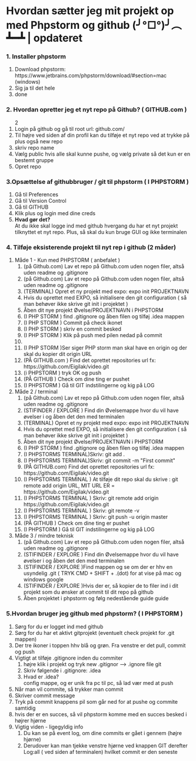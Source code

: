 # Hvordan sætter jeg mit projekt op med Phpstorm og github (╯°□°)╯︵ ┻━┻ |  opdateret


<h3>1. Installer phpstorm</h3>
<ol> 
    <li>Download phpstorm:  https://www.jetbrains.com/phpstorm/download/#section=mac (windows) </li>
    <li>Sig ja til det hele</li>
    <li>done</li>
</ol>

<h3>2. Hvordan opretter jeg et nyt repo på Github? ( GITHUB.com ) </h3>
<ol>2
    <li>Login på github og gå til root url: github.com/</li>
    <li>Til højre ved siden af din profil kan du tilføje et nyt repo ved at trykke på plus også new repo</li>
    <li>skriv repo name</li>
    <li>Vælg public hvis alle skal kunne pushe, og vælg private så det kun er en bestemt gruppe</li>
    <li>Opret repo</li>
</ol>


<h3>3.Opsættelse af githubbruger / git til phpstorm ( I PHPSTORM ) </h3>
<ol>
    <li>Gå til Preferences </li>
    <li>Gå til Version Control</li>
    <li>Gå til GITHUB</li>
    <li>Klik plus og login med dine creds</li>
    <li><b>Hvad gør det?</b> <br> At du ikke skal logge ind med github hvergang du har et nyt projekt tilknyttet et nyt repo. Plus, så skal du kun bruge GUI og ikke terminalen</li>
</ol>

<h3>4. Tilføje eksisterende projekt til nyt rep i github (2 måder) </h3>
<ol>
   <li> Måde 1 - Kun med PHPSTORM ( anbefalet )
       <ol>
           <li>(på Github.com) Lav et repo på Github.com uden nogen filer, altså uden readme og .gitignore </li>
           <li>(på Github.com) Lav et repo på Github.com uden nogen filer, altså uden readme og .gitignore </li>
           <li>(TERMINAL) Opret et ny projekt med expo: expo init PROJEKTNAVN</li>
            <li>Hvis du oprettet med EXPO, så initialisere den git configuration ( så man behøver ikke skrive git init i projektet ) </li>
            <li>Åben dit nye projekt Øvelse/PROJEKTNAVN i PHPSTORM</li>
           <li>(I PHP STORM ) find .gitignore og åben filen og tilføj .idea mappen</li>
           <li>(I PHP STORM ) Commit på check ikonet</li>
           <li>(I PHP STORM ) skriv en commit besked </li>
           <li>(I PHP STORM ) Klik på push med pilen nedad på commit <li>
           <li> (I PHP STORM )Ser siger PHP storm man skal have en origin og der skal du kopier dit origin URL </li>
           <li>(PÅ GITHUB.com ) Find det oprettet repositories url fx: https://github.com/Eigilak/video.git </li>
           <li> (i PHPSTORM ) tryk OK og push </li>
            <li>(PÅ GITHUB ) Check om dine ting er pushet</li>
            <li>(I PHPSTORM ) Gå til GIT indstilingerne og kig på LOG</li>
       </ol>
    </li>
<li>
    Måde 2 / terminal 
        <ol>
            <li>(på Github.com) Lav et repo på Github.com uden nogen filer, altså uden readme og .gitignore </li>
            <li>(STIFINDER / EXPLORE ) Find din Øvelsemappe hvor du vil have øvelser i og åben det den med terminalen </li>
            <li>(TERMINAL) Opret et ny projekt med expo: expo init PROJEKTNAVN</li>
            <li>Hvis du oprettet med EXPO, så initialisere den git configuration ( så man behøver ikke skrive git init i projektet ) </li>
            <li>Åben dit nye projekt Øvelse/PROJEKTNAVN i PHPSTORM</li>
            <li>(I PHP STORM ) find .gitignore og åben filen og tilføj .idea mappen</li>
            <li>(I PHPSTORMS TERMINAL)Skriv:  git add . </li>
            <li>(I PHPSTORMS TERMINAL)Skriv:  git commit -m "First commit" </li>
            <li>(PÅ GITHUB.com) Find det oprettet repositories url fx: https://github.com/Eigilak/video.git</li>
            <li>(I PHPSTORMS TERMINAL ) At tilføje dit repo skal du skrive : git remote add origin URL, MIT URL ER = https://github.com/Eigilak/video.git</li>
            <li>(I PHPSTORMS TERMINAL ) Skriv: git remote add origin  https://github.com/Eigilak/video.git</li>
            <li>(I PHPSTORMS TERMINAL ) Skriv: git remote -v</li>
            <li>(I PHPSTORMS TERMINAL ) Skriv: git push -u origin master</li>
            <li>(PÅ GITHUB ) Check om dine ting er pushet</li>
            <li>(I PHPSTORM ) Gå til GIT indstilingerne og kig på LOG</li>
        </ol>
    </li>
    <li> Måde 3 / mindre teknisk
    <ol>
            <li>(på Github.com) Lav et repo på Github.com uden nogen filer, altså uden readme og .gitignore </li>
            <li>(STIFINDER / EXPLORE ) Find din Øvelsemappe hvor du vil have øvelser i og åben det den med terminalen </li>
            <li>(STIFINDER / EXPLORE )Find mappen og se om der er hhv en usyndelig .git ( TRYK CMD + SHIFT + .(dot) for at vise på mac og windows google</li>
            <li>(STIFINDER / EXPLORE )Hvis der er, så kopier de to filer ind i dit projekt som du ønsker at commit til dit repo på github</li>
            <li>Åben projektet i phpstorm og følg nedestående guide guide</li>
        </ol>
    </li>
    
</ol>

<h3>5.Hvordan bruger jeg github med phpstorm? ( I PHPSTORM ) </h3>
<ol>
    <li>Sørg for du er logget ind med github</li>
    <li>Sørg for du har et aktivt gitprojekt (eventuelt check projekt for .git mappen)</li>
    <li>Der tre ikoner i toppen hhv blå og grøn. Fra venstre er det pull, commit og push</li>
    <li>Vigtigt at tilføje .gitignore inden du commiter
     <ol>
            <li>højre klik i projekt og tryk new .gitignor --> .ignore file git</li>
            <li>Skriv følgende i .gitignore: .idea</li>
            <li>Hvad er .idea? <br> config mappe, og er unik fra pc til pc, så lad vær med at push</li>
     </ol>
    </li>
    <li>Når man vil commite, så trykker man commit</li>
    <li>Skriver commit message </li>
    <li>Tryk på commit knappens pil som går ned for at pushe og commite samtidig</li>
    <li>hvis der er en succes, så vil phpstorm komme med en succes besked i højrer hjørne</li>
    <li>Vigtig viden - ligegyldig info
        <ol>
            <li>Du  kan  se på event log, om dine commits er gået i gennem (højre hjørne)</li>
            <li>Derudover kan man tjekke venstre hjørne ved knappen GIT derefter Log:all ( ved siden af terminalen) hvilket commit er den seneste</li>
        </ol>
    </li>
   </ol>



